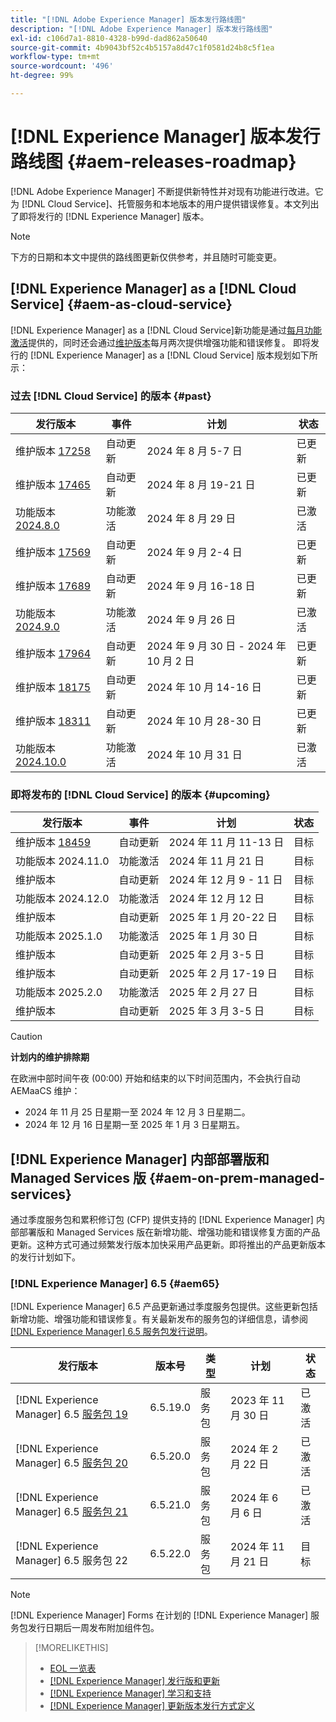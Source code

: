 ```yaml
---
title: "[!DNL Adobe Experience Manager] 版本发行路线图"
description: "[!DNL Adobe Experience Manager] 版本发行路线图"
exl-id: c106d7a1-8810-4328-b99d-dad862a50640
source-git-commit: 4b9043bf52c4b5157a8d47c1f0581d24b8c5f1ea
workflow-type: tm+mt
source-wordcount: '496'
ht-degree: 99%

---
```



# [!DNL Experience Manager] 版本发行路线图 {#aem-releases-roadmap}

[!DNL Adobe Experience Manager] 不断提供新特性并对现有功能进行改进。它为 [!DNL Cloud Service]、托管服务和本地版本的用户提供错误修复。本文列出了即将发行的 [!DNL Experience Manager] 版本。

>[!NOTE]
>
>下方的日期和本文中提供的路线图更新仅供参考，并且随时可能变更。

## [!DNL Experience Manager] as a [!DNL Cloud Service] {#aem-as-cloud-service}

[!DNL Experience Manager] as a [!DNL Cloud Service]新功能是通过[每月功能激活](https://experienceleague.adobe.com/zh-hans/docs/experience-manager-cloud-service/content/release-notes/release-notes/release-notes-current)提供的，同时还会通过[维护版本](https://experienceleague.adobe.com/zh-hans/docs/experience-manager-cloud-service/content/release-notes/maintenance/latest)每月两次提供增强功能和错误修复。
即将发行的 [!DNL Experience Manager] as a [!DNL Cloud Service] 版本规划如下所示：

### 过去 [!DNL Cloud Service] 的版本 {#past}

| 发行版本 | 事件 | 计划 | 状态 |
|---|---|---|---|
| 维护版本 [17258](https://experienceleague.adobe.com/zh-hans/docs/experience-manager-cloud-service/content/release-notes/maintenance/2024/2024-8-0#release-17258) | 自动更新 | 2024 年 8 月 5-7 日 | 已更新 |
| 维护版本 [17465](https://experienceleague.adobe.com/zh-hans/docs/experience-manager-cloud-service/content/release-notes/maintenance/2024/2024-8-0#release-17465) | 自动更新 | 2024 年 8 月 19-21 日 | 已更新 |
| 功能版本 [2024.8.0](https://experienceleague.adobe.com/zh-hans/docs/experience-manager-cloud-service/content/release-notes/release-notes/2024/release-notes-2024-8-0) | 功能激活 | 2024 年 8 月 29 日 | 已激活 |
| 维护版本 [17569](https://experienceleague.adobe.com/zh-hans/docs/experience-manager-cloud-service/content/release-notes/maintenance/2024/2024-9-0#release-17569) | 自动更新 | 2024 年 9 月 2-4 日 | 已更新 |
| 维护版本 [17689](https://experienceleague.adobe.com/zh-hans/docs/experience-manager-cloud-service/content/release-notes/maintenance/2024/2024-9-0#release-17689) | 自动更新 | 2024 年 9 月 16-18 日 | 已更新 |
| 功能版本 [2024.9.0](https://experienceleague.adobe.com/zh-hans/docs/experience-manager-cloud-service/content/release-notes/release-notes/2024/release-notes-2024-9-0) | 功能激活 | 2024 年 9 月 26 日 | 已激活 |
| 维护版本 [17964](https://experienceleague.adobe.com/zh-hans/docs/experience-manager-cloud-service/content/release-notes/maintenance/2024/2024-10-0#release-17964) | 自动更新 | 2024 年 9 月 30 日 - 2024 年 10 月 2 日 | 已更新 |
| 维护版本 [18175](https://experienceleague.adobe.com/zh-hans/docs/experience-manager-cloud-service/content/release-notes/maintenance/2024/2024-10-0#release-18175) | 自动更新 | 2024 年 10 月 14-16 日 | 已更新 |
| 维护版本 [18311](https://experienceleague.adobe.com/en/docs/experience-manager-cloud-service/content/release-notes/maintenance/2024/2024-10-0#18311) | 自动更新 | 2024 年 10 月 28-30 日 | 已更新 |
| 功能版本 [2024.10.0](https://experienceleague.adobe.com/zh-hans/docs/experience-manager-cloud-service/content/release-notes/release-notes/release-notes-current) | 功能激活 | 2024 年 10 月 31 日 | 已激活 |

### 即将发布的 [!DNL Cloud Service] 的版本 {#upcoming}

| 发行版本 | 事件 | 计划 | 状态 |
|---|---|---|---|
| 维护版本 [18459](https://experienceleague.adobe.com/zh-hans/docs/experience-manager-cloud-service/content/release-notes/maintenance/latest) | 自动更新 | 2024 年 11 月 11-13 日 | 目标 |
| 功能版本 2024.11.0 | 功能激活 | 2024 年 11 月 21 日 | 目标 |
| 维护版本 | 自动更新 | 2024 年 12 月 9 - 11 日 | 目标 |
| 功能版本 2024.12.0 | 功能激活 | 2024 年 12 月 12 日 | 目标 |
| 维护版本 | 自动更新 | 2025 年 1 月 20-22 日 | 目标 |
| 功能版本 2025.1.0 | 功能激活 | 2025 年 1 月 30 日 | 目标 |
| 维护版本 | 自动更新 | 2025 年 2 月 3-5 日 | 目标 |
| 维护版本 | 自动更新 | 2025 年 2 月 17-19 日 | 目标 |
| 功能版本 2025.2.0 | 功能激活 | 2025 年 2 月 27 日 | 目标 |
| 维护版本 | 自动更新 | 2025 年 3 月 3-5 日 | 目标 |

>[!CAUTION]
>
>**计划内的维护排除期**
>
> 在欧洲中部时间午夜 (00:00) 开始和结束的以下时间范围内，不会执行自动 AEMaaCS 维护：
>
>* 2024 年 11 月 25 日星期一至 2024 年 12 月 3 日星期二。
>* 2024 年 12 月 16 日星期一至 2025 年 1 月 3 日星期五。

## [!DNL Experience Manager] 内部部署版和 Managed Services 版 {#aem-on-prem-managed-services}

通过季度服务包和累积修订包 (CFP) 提供支持的 [!DNL Experience Manager] 内部部署版和 Managed Services 版在新增功能、增强功能和错误修复方面的产品更新。这种方式可通过频繁发行版本加快采用产品更新。即将推出的产品更新版本的发行计划如下。

### [!DNL Experience Manager] 6.5 {#aem65}

[!DNL Experience Manager] 6.5 产品更新通过季度服务包提供。这些更新包括新增功能、增强功能和错误修复。有关最新发布的服务包的详细信息，请参阅 [[!DNL Experience Manager]  6.5 服务包发行说明](https://experienceleague.adobe.com/zh-hans/docs/experience-manager-65/content/release-notes/release-notes)。

| 发行版本 | 版本号 | 类型 | 计划 | 状态 |
|---|---|---|---|---|
| [!DNL Experience Manager] 6.5 [服务包 19](https://experienceleague.adobe.com/zh-hans/docs/experience-manager-65/content/release-notes/service-pack/6-5-19) | 6.5.19.0 | 服务包 | 2023 年 11 月 30 日 | 已激活 |
| [!DNL Experience Manager] 6.5 [服务包 20](https://experienceleague.adobe.com/zh-hans/docs/experience-manager-65/content/release-notes/service-pack/6-5-20) | 6.5.20.0 | 服务包 | 2024 年 2 月 22 日 | 已激活 |
| [!DNL Experience Manager] 6.5 [服务包 21](https://experienceleague.adobe.com/zh-hans/docs/experience-manager-65/content/release-notes/release-notes) | 6.5.21.0 | 服务包 | 2024 年 6 月 6 日 | 已激活 |
| [!DNL Experience Manager] 6.5 服务包 22 | 6.5.22.0 | 服务包 | 2024 年 11 月 21 日 | 目标 |

>[!NOTE]
>
>[!DNL Experience Manager] Forms 在计划的 [!DNL Experience Manager] 服务包发行日期后一周发布附加组件包。

>[!MORELIKETHIS]
>
>* [EOL 一览表](https://helpx.adobe.com/cn/support/programs/eol-matrix.html)
>* [[!DNL Experience Manager]  发行版和更新](https://experienceleague.adobe.com/zh-hans/docs/experience-manager-release-information/aem-release-updates/aem-releases-updates)
>* [[!DNL Experience Manager]  学习和支持](https://experienceleague.adobe.com/zh-hans/docs/experience-manager-cloud-service)
>* [[!DNL Experience Manager]  更新版本发行方式定义](/help/using/update-release-vehicle-definitions.md)
